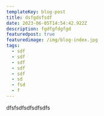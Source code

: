 ```yaml
---
templateKey: blog-post
title: dsfgdsfsdf
date: 2023-06-05T14:54:42.922Z
description: fgdfgfdgfgd
featuredpost: true
featuredimage: /img/blog-index.jpg
tags:
  - sdf
  - sdf
  - sdf
  - sdf
  - sdf
  - sd
  - fsd
  - f
---
```

d﻿fsfsdfsdfsdfsdfs